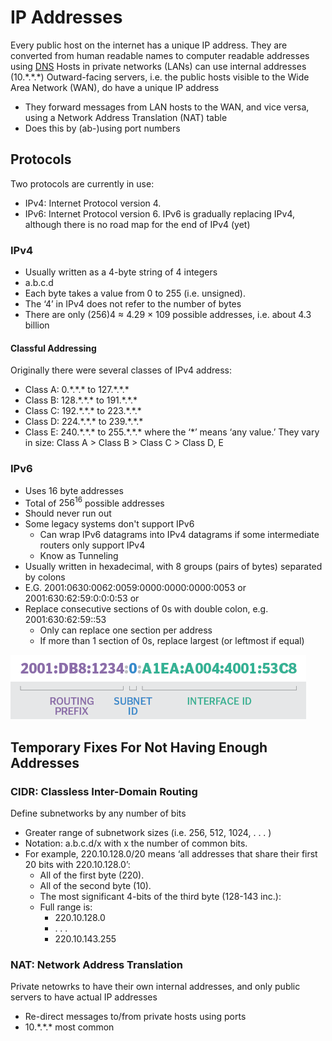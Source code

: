 # IP Addresses
Every public host on the internet has a unique IP address.
They are converted from human readable names to computer readable addresses using [DNS](DNS.md)
Hosts in private networks (LANs) can use internal addresses (10.\*.\*.\*)
Outward-facing servers, i.e. the public hosts visible to the Wide Area Network (WAN), do have a unique IP address
- They forward messages from LAN hosts to the WAN, and vice versa, using a Network Address Translation (NAT) table
- Does this by (ab-)using port numbers
## Protocols
Two protocols are currently in use:
- IPv4: Internet Protocol version 4.
- IPv6: Internet Protocol version 6.
IPv6 is gradually replacing IPv4, although there is no road map for the end of IPv4 (yet)
### IPv4
- Usually written as a 4-byte string of 4 integers
- a.b.c.d
- Each byte takes a value from 0 to 255 (i.e. unsigned).
- The ‘4’ in IPv4 does not refer to the number of bytes
- There are only (256)4 ≈ 4.29 × 109 possible addresses, i.e. about 4.3 billion
#### Classful Addressing
Originally there were several classes of IPv4 address:
- Class A: 0.\*.\*.\* to 127.\*.\*.\*
- Class B: 128.\*.\*.\* to 191.\*.\*.\*
- Class C: 192.\*.\*.\* to 223.\*.\*.\*
- Class D: 224.\*.\*.\* to 239.\*.\*.\*
- Class E: 240.\*.\*.\* to 255.\*.\*.\*
where the ‘\*’ means ‘any value.’
They vary in size: Class A > Class B > Class C > Class D, E
### IPv6
- Uses 16 byte addresses
- Total of $256^{16}$ possible addresses
- Should never run out
- Some legacy systems don't support IPv6
	- Can wrap IPv6 datagrams into IPv4 datagrams if some intermediate routers only support IPv4
	- Know as Tunneling
- Usually written in hexadecimal, with 8 groups (pairs of bytes) separated by colons
- E.G. 2001:0630:0062:0059:0000:0000:0000:0053 or 2001:630:62:59:0:0:0:53 or
- Replace consecutive sections of 0s with double colon, e.g. 2001:630:62:59::53
	- Only can replace one section per address
	- If more than 1 section of 0s, replace largest (or leftmost if equal)
	
![](Pasted%20image%2020240509164022.png)

## Temporary Fixes For Not Having Enough Addresses
### CIDR: Classless Inter-Domain Routing
Define subnetworks by any number of bits  
- Greater range of subnetwork sizes (i.e. 256, 512, 1024, . . . )  
- Notation: a.b.c.d/x with x the number of common bits.  
- For example, 220.10.128.0/20 means ‘all addresses that share their first 20 bits with 220.10.128.0’:  
	- All of the first byte (220).  
	- All of the second byte (10).  
	- The most significant 4-bits of the third byte (128-143 inc.):  
	- Full range is:  
		- 220.10.128.0  
		- . . .  
		- 220.10.143.255  
### NAT: Network Address Translation
Private netowrks to have their own internal addresses, and only public servers to have actual IP addresses
- Re-direct messages to/from private hosts using ports
- 10.\*.\*.\* most common